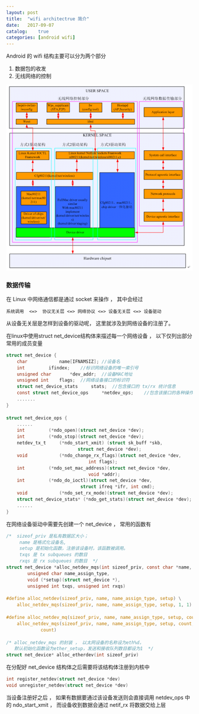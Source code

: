 ```yaml
---
layout: post
title:  "wifi architectrue 简介"
date:   2017-09-07
catalog:	true
categories: [android wifi]
---
```

Android 的 wifi 结构主要可以分为两个部分
1. 数据包的收发 
2. 无线网络的控制

![](/images/network/wifi_architectrue.png) 

### 数据传输
在 Linux 中网络通信都是通过 socket 来操作 ， 其中会经过    

	系统调用  <=>  协议无关层 <=> 网络协议 <=> 设备无关层 <=> 设备驱动     
	
从设备无关层是怎样到设备的驱动呢， 这里就涉及到网络设备的注册了。   

在linux中使用struct net_device结构体来描述每一个网络设备 ， 以下仅列出部分常用的成员变量     

```c
struct net_device {
	char			name[IFNAMSIZ];	//设备名
	int			ifindex;	//标识网络设备的唯一索引号
	unsigned char		*dev_addr;	//设备MAC地址
	unsigned int 	flags;	//网络设备接口的标识符
	struct net_device_stats 	stats;	//包含接口的 tx/rx 统计信息
	const struct net_device_ops 	*netdev_ops;	//包含该接口的各种操作函数指针
	.......
}

struct net_device_ops {
	......
	int			(*ndo_open)(struct net_device *dev);
	int			(*ndo_stop)(struct net_device *dev);
	netdev_tx_t		(*ndo_start_xmit) (struct sk_buff *skb,
						   struct net_device *dev);
	void			(*ndo_change_rx_flags)(struct net_device *dev,
						       int flags);
	int			(*ndo_set_mac_address)(struct net_device *dev,
						       void *addr);
	int			(*ndo_do_ioctl)(struct net_device *dev,
					        struct ifreq *ifr, int cmd);
	void			(*ndo_set_rx_mode)(struct net_device *dev);
	struct net_device_stats* (*ndo_get_stats)(struct net_device *dev);
	......
}		
```
在网络设备驱动中需要先创建一个 net_device ， 常用的函数有    

```c
/*  sizeof_priv 是私有数据区大小；
     name 是格式化设备名,
     setup 是初始化函数，注册该设备时，该函数被调用。
     txqs 是 tx subqueues 的数目
     rxqs 是 rx subqueues 的数目  */
struct net_device *alloc_netdev_mqs(int sizeof_priv, const char *name,
		unsigned char name_assign_type,
		void (*setup)(struct net_device *),
		unsigned int txqs, unsigned int rxqs)     
     
#define alloc_netdev(sizeof_priv, name, name_assign_type, setup) \
	alloc_netdev_mqs(sizeof_priv, name, name_assign_type, setup, 1, 1)

#define alloc_netdev_mq(sizeof_priv, name, name_assign_type, setup, count) \
	alloc_netdev_mqs(sizeof_priv, name, name_assign_type, setup, count, \
			 count)

/* alloc_netdev_mqs 的封装 ， 以太网设备的名称设为eth%d，
   默认初始化函数设为ether_setup，发送和接收队列数目都设为1  */
struct net_device* alloc_etherdev(int sizeof_priv)
```
在分配好 net_device 结构体之后需要将该结构体注册到内核中  

```c
int register_netdev(struct net_device *dev)
void unregister_netdev(struct net_device *dev)
```
当设备注册好之后 ， 如果有数据要通过该设备发送则会直接调用 netdev_ops 中的 ndo_start_xmit ， 而设备收到数据会通过 netif_rx 将数据交给上层   
	

